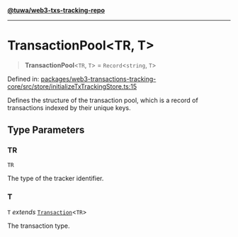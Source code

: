 [**@tuwa/web3-txs-tracking-repo**](../../../README.md)

***

# TransactionPool\<TR, T\>

> **TransactionPool**\<`TR`, `T`\> = `Record`\<`string`, `T`\>

Defined in: [packages/web3-transactions-tracking-core/src/store/initializeTxTrackingStore.ts:15](https://github.com/TuwaIO/web3-transactions-tracking/blob/d30dc6a3e80476f3e836f0385d8c40646abfed41/packages/web3-transactions-tracking-core/src/store/initializeTxTrackingStore.ts#L15)

Defines the structure of the transaction pool, which is a record of transactions indexed by their unique keys.

## Type Parameters

### TR

`TR`

The type of the tracker identifier.

### T

`T` *extends* [`Transaction`](Transaction.md)\<`TR`\>

The transaction type.
